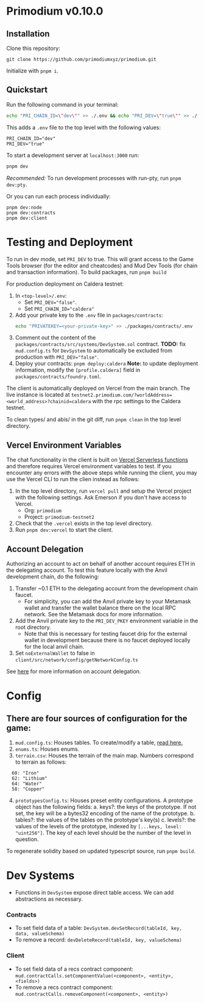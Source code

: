 # Primodium v0.10.0

## Installation

Clone this repository:

```
git clone https://github.com/primodiumxyz/primodium.git
```

Initialize with `pnpm i`.

## Quickstart

Run the following command in your terminal:

```bash
echo "PRI_CHAIN_ID=\"dev\"" >> ./.env && echo "PRI_DEV=\"true\"" >> ./.env
```

This adds a `.env` file to the top level with the following values:

```
PRI_CHAIN_ID="dev"
PRI_DEV="true"
```

To start a development server at `localhost:3000` run:

```bash
pnpm dev
```

_Recommended:_ To run development processes with run-pty, run `pnpm dev:pty`.

Or you can run each process individually:

```
pnpm dev:node
pnpm dev:contracts
pnpm dev:client
```

# Testing and Deployment

To run in dev mode, set `PRI_DEV` to true. This will grant access to the Game Tools browser (for the editor and cheatcodes) and Mud Dev Tools (for chain and transaction information).
To build packages, run `pnpm build`

For production deployment on Caldera testnet:

1. In `<top-level>/.env`:
   - Set `PRI_DEV="false"`.
   - Set `PRI_CHAIN_ID="caldera"`
2. Add your private key to the `.env` file in `packages/contracts`:
   ```bash
   echo "PRIVATEKEY=<your-private-key>" >> ./packages/contracts/.env
   ```
3. Comment out the content of the `packages/contracts/src/systems/DevSystem.sol` contract. **TODO:** fix `mud.config.ts` for `DevSystem` to automatically be excluded from production with `PRI_DEV="false"`.
4. Deploy your contracts:
   `pnpm deploy:caldera`
   **Note:** to update deployment information, modify the `[profile.caldera]` field in `packages/contracts/foundry.toml`.

The client is automatically deployed on Vercel from the main branch. The live instance is located at `testnet2.primodium.com/?worldAddress=<world_address>?chainid=caldera` with the rpc settings to the Caldera testnet.

To clean types/ and abis/ in the git diff, run `pnpm clean` in the top level directory.

## Vercel Environment Variables

The chat functionality in the client is built on [Vercel Serverless functions](https://vercel.com/docs/functions/serverless-functions) and therefore requires Vercel environment variables to test. If you encounter any errors with the above steps while running the client, you may use the Vercel CLI to run the clien instead as follows:

1. In the top level directory, run `vercel pull` and setup the Vercel project with the following settings. Ask Emerson if you don't have access to Vercel.
   - Org: `primodium`
   - Project: `primodium-testnet2`
2. Check that the `.vercel` exists in the top level directory.
3. Run `pnpm dev:vercel` to start the client.

## Account Delegation

Authorizing an account to act on behalf of another account requires ETH in the delegating account. To test this feature locally with the Anvil development chain, do the following:

1. Transfer ~0.1 ETH to the delegating account from the development chain faucet.
   - For simplicity, you can add the Anvil private key to your Metamask wallet and transfer the wallet balance there on the local RPC network. See the Metamask docs for more information.
2. Add the Anvil private key to the `PRI_DEV_PKEY` environment variable in the root directory.
   - Note that this is necessary for testing faucet drip for the external wallet in development because there is no faucet deployed locally for the local anvil chain.
3. Set `noExternalWallet` to false in `client/src/network/config/getNetworkConfig.ts`

See [here](https://github.com/primodiumxyz/primodium/pull/873) for more information on account delegation.

# Config

## There are four sources of configuration for the game:

1. `mud.config.ts`: Houses tables. To create/modify a table, [read here.](https://mud.dev/world/config)
2. `enums.ts`: Houses enums.
3. `terrain.csv`: Houses the terrain of the main map. Numbers correspond to terrain as follows:

```
  60: "Iron"
  62: "Lithium"
  64: "Water"
  58: "Copper"
```

4. `prototypesConfig.ts`: Houses preset entity configurations. A prototype object has the following fields:
   a. keys?: the keys of the prototype. If not set, the key will be a bytes32 encoding of the name of the prototype.
   b. tables?: the values of the tables on the prototype's key(s)
   c. levels?: the values of the levels of the prototype, indexed by `[...keys, level: "uint256"]`. The key of each level should be the number of the level in question.

To regenerate solidity based on updated typescript source, run `pnpm build`.

# Dev Systems

- Functions in `DevSystem` expose direct table access. We can add abstractions as necessary.

### Contracts

- To set field data of a table:
  `DevSystem.devSetRecord(tableId, key, data, valueSchema)`
- To remove a record:
  `devDeleteRecord(tableId, key, valueSchema)`

### Client

- To set field data of a recs contract component:
  `mud.contractCalls.setComponentValue(<component>, <entity>, <fields>)`
- To remove a recs contract component:
  `mud.contractCalls.removeComponent(<component>, <entity>)`

